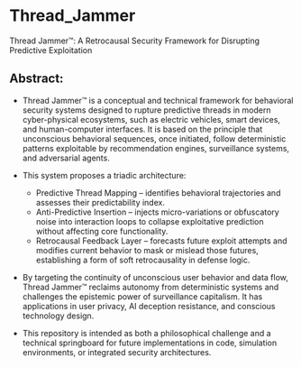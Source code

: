 # Thread_Jammer
Thread Jammer™: A Retrocausal Security Framework for Disrupting Predictive Exploitation

## Abstract:

- Thread Jammer™ is a conceptual and technical framework for behavioral security systems designed to rupture predictive threads in modern cyber-physical ecosystems, such as electric vehicles, smart devices, and human-computer interfaces. It is based on the principle that unconscious behavioral sequences, once initiated, follow deterministic patterns exploitable by recommendation engines, surveillance systems, and adversarial agents.

- This system proposes a triadic architecture:
  <ul> 
    <li> Predictive Thread Mapping – identifies behavioral trajectories and assesses their predictability index. </li>
    <li> Anti-Predictive Insertion – injects micro-variations or obfuscatory noise into interaction loops to collapse exploitative prediction without affecting core functionality. </li>
    <li> Retrocausal Feedback Layer – forecasts future exploit attempts and modifies current behavior to mask or mislead those futures, establishing a form of soft retrocausality in defense logic. </li> 
  </ul>

- By targeting the continuity of unconscious user behavior and data flow, Thread Jammer™ reclaims autonomy from deterministic systems and challenges the epistemic power of surveillance capitalism. It has applications in user privacy, AI deception resistance, and conscious technology design.

- This repository is intended as both a philosophical challenge and a technical springboard for future implementations in code, simulation environments, or integrated security architectures.
